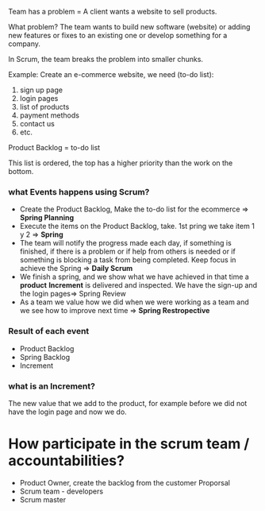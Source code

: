Team has a problem = A client wants a website to sell products.

What problem? The team wants to build new software (website) or adding new features or fixes to an existing one or develop something for a company.


In Scrum, the team breaks the problem into smaller chunks.

Example: Create an e-commerce website, we need (to-do list):
1. sign up page
2. login pages
3. list of products
4. payment methods
5. contact us
6. etc.


Product Backlog = to-do list 

This list is ordered,  the top has a higher priority than the work on the bottom.

### what Events happens using Scrum?
- Create the Product Backlog, Make the to-do list for the ecommerce => **Spring Planning**
- Execute the items on the Product Backlog, take. 1st pring we take item 1 y 2 => **Spring** 
- The team will notify the progress made each day, if something is finished, if there is a problem or if help from others is needed or if something is blocking a task from being completed. Keep focus in achieve the Spring => **Daily Scrum** 
- We finish a spring, and we show what we have achieved in that time  a **product** **Increment** is delivered and inspected. We have the sign-up and the login pages=> Spring Review
- As a team we value how we did when we were working as a team and we see how to improve next time => **Spring Restropective**


### Result of each event
 - Product Backlog 
 - Spring Backlog 
 - Increment 

### what is an Increment?
The new value that we add to the product, for example before we did not have the login page and now we do.

# How participate in the scrum team / accountabilities?
- Product Owner, create the backlog from the customer Proporsal
- Scrum team - developers
- Scrum master

